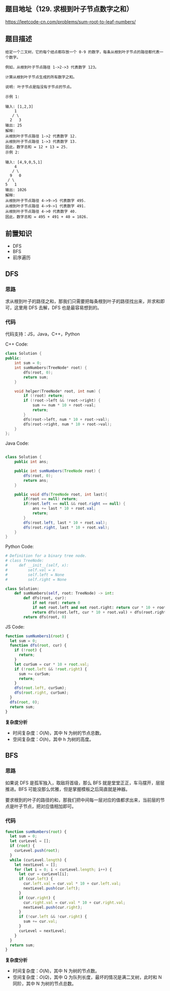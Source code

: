 ## 题目地址（129. 求根到叶子节点数字之和）

https://leetcode-cn.com/problems/sum-root-to-leaf-numbers/

## 题目描述

```
给定一个二叉树，它的每个结点都存放一个 0-9 的数字，每条从根到叶子节点的路径都代表一个数字。

例如，从根到叶子节点路径 1->2->3 代表数字 123。

计算从根到叶子节点生成的所有数字之和。

说明: 叶子节点是指没有子节点的节点。

示例 1:

输入: [1,2,3]
    1
   / \
  2   3
输出: 25
解释:
从根到叶子节点路径 1->2 代表数字 12.
从根到叶子节点路径 1->3 代表数字 13.
因此，数字总和 = 12 + 13 = 25.
示例 2:

输入: [4,9,0,5,1]
    4
   / \
  9   0
 / \
5   1
输出: 1026
解释:
从根到叶子节点路径 4->9->5 代表数字 495.
从根到叶子节点路径 4->9->1 代表数字 491.
从根到叶子节点路径 4->0 代表数字 40.
因此，数字总和 = 495 + 491 + 40 = 1026.
```

## 前置知识

- DFS
- BFS
- 前序遍历

## DFS

### 思路

求从根到叶子的路径之和，那我们只需要把每条根到叶子的路径找出来，并求和即可，这里用 DFS 去解，DFS 也是最容易想到的。

### 代码

代码支持：JS，Java，C++，Python

C++ Code:

```cpp
class Solution {
public:
    int sum = 0;
    int sumNumbers(TreeNode* root) {
        dfs(root, 0);
        return sum;
    }

    void helper(TreeNode* root, int num) {
        if (!root) return;
        if (!root->left && !root->right) {
            sum += num * 10 + root->val;
            return;
        }
        dfs(root->left, num * 10 + root->val);
        dfs(root->right, num * 10 + root->val);
    }
};
```

Java Code:

```java

class Solution {
    public int ans;

    public int sumNumbers(TreeNode root) {
        dfs(root, 0);
        return ans;
    }

    public void dfs(TreeNode root, int last){
        if(root == null) return;
        if(root.left == null && root.right == null) {
            ans += last * 10 + root.val;
            return;
        }
        dfs(root.left, last * 10 + root.val);
        dfs(root.right, last * 10 + root.val);
    }
}
```

Python Code:

```py
# Definition for a binary tree node.
# class TreeNode:
#     def __init__(self, x):
#         self.val = x
#         self.left = None
#         self.right = None

class Solution:
    def sumNumbers(self, root: TreeNode) -> int:
        def dfs(root, cur):
            if not root: return 0
            if not root.left and not root.right: return cur * 10 + root.val
            return dfs(root.left, cur * 10 + root.val) + dfs(root.right, cur * 10 + root.val)
        return dfs(root, 0)
```

JS Code:

```js
function sumNumbers1(root) {
  let sum = 0;
  function dfs(root, cur) {
    if (!root) {
      return;
    }
    let curSum = cur * 10 + root.val;
    if (!root.left && !root.right) {
      sum += curSum;
      return;
    }
    dfs(root.left, curSum);
    dfs(root.right, curSum);
  }
  dfs(root, 0);
  return sum;
}
```

**复杂度分析**

- 时间复杂度：$O(N)$，其中 N 为树的节点总数。
- 空间复杂度：$O(h)$，其中 h 为树的高度。

## BFS

### 思路

如果说 DFS 是孤军独入，取敌将首级，那么 BFS 就是堂堂正正，车马摆开，层层推进。BFS 可能没那么优雅，但是掌握模板之后简直就是神器。

要求根到的叶子的路径的和，那我们把中间每一层对应的值都求出来，当前层的节点是叶子节点，把对应值相加即可。

### 代码

```js
function sumNumbers(root) {
  let sum = 0;
  let curLevel = [];
  if (root) {
    curLevel.push(root);
  }
  while (curLevel.length) {
    let nextLevel = [];
    for (let i = 0; i < curLevel.length; i++) {
      let cur = curLevel[i];
      if (cur.left) {
        cur.left.val = cur.val * 10 + cur.left.val;
        nextLevel.push(cur.left);
      }
      if (cur.right) {
        cur.right.val = cur.val * 10 + cur.right.val;
        nextLevel.push(cur.right);
      }
      if (!cur.left && !cur.right) {
        sum += cur.val;
      }
      curLevel = nextLevel;
    }
  }
  return sum;
}
```

**复杂度分析**

- 时间复杂度：$O(N)$，其中 N 为树的节点数。
- 空间复杂度：$O(Q)$，其中 Q 为队列长度，最坏的情况是满二叉树，此时和 N 同阶，其中 N 为树的节点总数。
